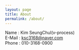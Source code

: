 ```yaml
---
layout: page
title: About
permalink: /about/
---
```

Name : Kim SeungChul(v-process)  
E-Mail : ksc3168@naver.com    
Phone  : 010-3168-0900
